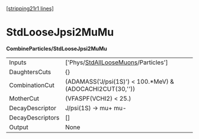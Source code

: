[[stripping21r1 lines]](./stripping21r1-index)

# StdLooseJpsi2MuMu

**CombineParticles/StdLooseJpsi2MuMu**

|                  |                                                                                           |
|------------------|-------------------------------------------------------------------------------------------|
| Inputs           | ['Phys/[StdAllLooseMuons](./stripping21r1-commonparticles-stdallloosemuons)/Particles'] |
| DaughtersCuts    | {}                                                                                        |
| CombinationCut   | (ADAMASS('J/psi(1S)') \< 100.\*MeV) & (ADOCACHI2CUT(30,''))                               |
| MotherCut        | (VFASPF(VCHI2) \< 25.)                                                                    |
| DecayDescriptor  | J/psi(1S) -\> mu+ mu-                                                                     |
| DecayDescriptors | []                                                                                      |
| Output           | None                                                                                      |
